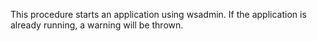 This procedure starts an application using wsadmin. If the application is already running, a warning will be thrown.